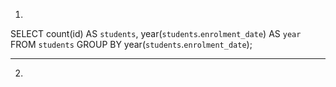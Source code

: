 1.

SELECT count(id) AS `students`, year(`students`.`enrolment_date`) AS `year`
FROM `students`
GROUP BY year(`students`.`enrolment_date`);

____________________________________________________


2.


